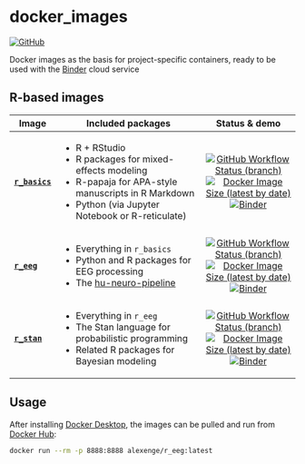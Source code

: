 # docker_images

[![GitHub](https://img.shields.io/github/license/alexenge/docker_images)](https://github.com/alexenge/docker_images/blob/r_basics/LICENSE)

Docker images as the basis for project-specific containers, ready to be used with the [Binder](https://mybinder.readthedocs.io/en/latest/introduction.html) cloud service

## R-based images

| Image                                                        | Included packages                                                                                                                                                                          |                                                                                                                                                                                                                                             Status & demo                                                                                                                                                                                                                                              |
| ------------------------------------------------------------ | ------------------------------------------------------------------------------------------------------------------------------------------------------------------------------------------ | :----------------------------------------------------------------------------------------------------------------------------------------------------------------------------------------------------------------------------------------------------------------------------------------------------------------------------------------------------------------------------------------------------------------------------------------------------------------------------------------------------: |
| [**`r_basics`**](https://hub.docker.com/r/alexenge/r_basics) | <ul><li>R + RStudio</li><li>R packages for mixed-effects modeling</li><li>R-papaja for APA-style manuscripts in R Markdown</li><li>Python (via Jupyter Notebook or R-reticulate)</li></ul> |           [![GitHub Workflow Status (branch)](https://img.shields.io/github/actions/workflow/status/alexenge/docker_images/main.yml?branch=r_basics)](https://github.com/alexenge/docker_images/actions)<br>[![Docker Image Size (latest by date)](https://img.shields.io/docker/image-size/alexenge/r_basics)](https://hub.docker.com/r/alexenge/r_basics)<br>[![Binder](https://mybinder.org/badge_logo.svg)](https://mybinder.org/v2/gh/alexenge/docker_images/r_basics?urlpath=rstudio)            |
| [**`r_eeg`**](https://hub.docker.com/r/alexenge/r_eeg)       | <ul><li>Everything in `r_basics`</li><li>Python and R packages for EEG processing</li><li>The [hu-neuro-pipeline](https://github.com/alexenge/hu-neuro-pipeline)</li></ul>                 |                 [![GitHub Workflow Status (branch)](https://img.shields.io/github/actions/workflow/status/alexenge/docker_images/main.yml?branch=r_eeg)](https://github.com/alexenge/docker_images/actions)<br>[![Docker Image Size (latest by date)](https://img.shields.io/docker/image-size/alexenge/r_eeg)](https://hub.docker.com/r/alexenge/r_eeg)<br>[![Binder](https://mybinder.org/badge_logo.svg)](https://mybinder.org/v2/gh/alexenge/docker_images/r_eeg?urlpath=rstudio)                  |
| [**`r_stan`**](https://hub.docker.com/r/alexenge/r_stan)     | <ul><li>Everything in `r_eeg`</li><li>The Stan language for probabilistic programming</li><li>Related R packages for Bayesian modeling</li></ul>                                           | [![GitHub Workflow Status (branch)](https://img.shields.io/github/actions/workflow/status/alexenge/docker_images/main.yml?branch=r_stan)](https://github.com/alexenge/docker_images/actions)<br>[![Docker Image Size (latest by date)](https://img.shields.io/docker/image-size/alexenge/r_stan)](https://hub.docker.com/r/alexenge/r_stan)<br>[![Binder](https://mybinder.org/badge_logo.svg)](https://mybinder.org/v2/gh/alexenge/docker_images/r_stan?urlpath=rstudio) |

## Usage

After installing [Docker Desktop](https://www.docker.com/products/docker-desktop), the images can be pulled and run from [Docker Hub](https://hub.docker.com/u/alexenge):

```bash
docker run --rm -p 8888:8888 alexenge/r_eeg:latest
```
